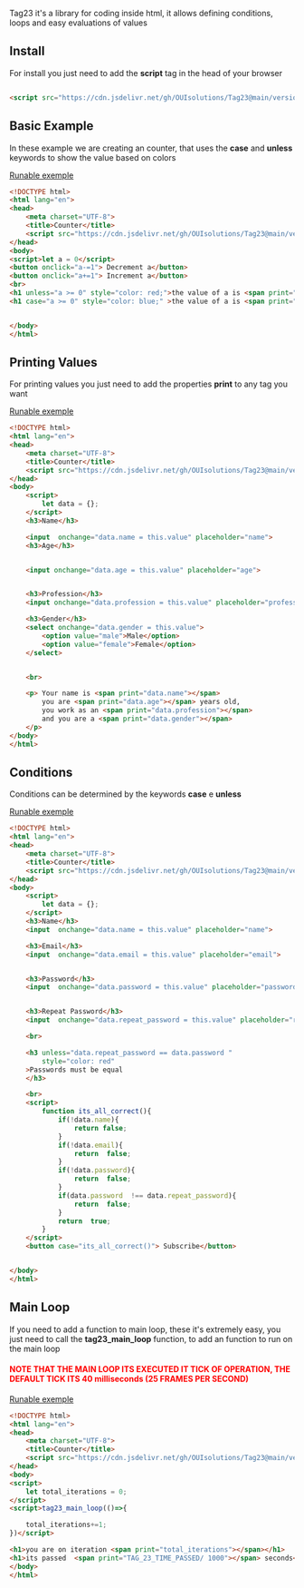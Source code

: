 
Tag23 it's a library for coding inside html, it allows defining conditions, loops and 
easy evaluations of values

## Install 
For install you just need to add the **script** tag in the head of your browser

```html

<script src="https://cdn.jsdelivr.net/gh/OUIsolutions/Tag23@main/versions/Tag23_v0.1.6.js"></script>

```


## Basic Example
In these example we are creating an counter, that uses the **case** and **unless** keywords
to show the value based on colors

[Runable exemple](https://ouisolutions.github.io/Tag23/internal/exemples/counter.html)
```html
<!DOCTYPE html>
<html lang="en">
<head>
    <meta charset="UTF-8">
    <title>Counter</title>
    <script src="https://cdn.jsdelivr.net/gh/OUIsolutions/Tag23@main/versions/Tag23_v0.1.6.js"></script>
</head>
<body>
<script>let a = 0</script>
<button onclick="a-=1"> Decrement a</button>
<button onclick="a+=1"> Increment a</button>
<br>
<h1 unless="a >= 0" style="color: red;">the value of a is <span print="a"/> </h1>
<h1 case="a >= 0" style="color: blue;" >the value of a is <span print="a"/> </h1>


</body>
</html>
```

## Printing Values 
For printing values you just need to add the properties **print** to any tag you want 

[Runable exemple](https://ouisolutions.github.io/Tag23/internal/exemples/print.html)
```html
<!DOCTYPE html>
<html lang="en">
<head>
    <meta charset="UTF-8">
    <title>Counter</title>
    <script src="https://cdn.jsdelivr.net/gh/OUIsolutions/Tag23@main/versions/Tag23_v0.1.6.js"></script>
</head>
<body>
    <script>
        let data = {};
    </script>
    <h3>Name</h3>

    <input  onchange="data.name = this.value" placeholder="name">
    <h3>Age</h3>


    <input onchange="data.age = this.value" placeholder="age">


    <h3>Profession</h3>
    <input onchange="data.profession = this.value" placeholder="profession">

    <h3>Gender</h3>
    <select onchange="data.gender = this.value">
        <option value="male">Male</option>
        <option value="female">Female</option>
    </select>


    <br>

    <p> Your name is <span print="data.name"></span>
        you are <span print="data.age"></span> years old,
        you work as an <span print="data.profession"></span>
        and you are a <span print="data.gender"></span>
    </p>
</body>
</html>
```

## Conditions 

Conditions can be determined by the keywords **case** e **unless** 

[Runable exemple](https://ouisolutions.github.io/Tag23/internal/exemples/conditions.html)
```html
<!DOCTYPE html>
<html lang="en">
<head>
    <meta charset="UTF-8">
    <title>Counter</title>
    <script src="https://cdn.jsdelivr.net/gh/OUIsolutions/Tag23@main/versions/Tag23_v0.1.6.js"></script>
</head>
<body>
    <script>
        let data = {};
    </script>
    <h3>Name</h3>
    <input  onchange="data.name = this.value" placeholder="name">

    <h3>Email</h3>
    <input  onchange="data.email = this.value" placeholder="email">


    <h3>Password</h3>
    <input  onchange="data.password = this.value" placeholder="password">


    <h3>Repeat Password</h3>
    <input  onchange="data.repeat_password = this.value" placeholder="repeat password">

    <br>

    <h3 unless="data.repeat_password == data.password "
        style="color: red"
    >Passwords must be equal
    </h3>

    <br>
    <script>
        function its_all_correct(){
            if(!data.name){
                return false;
            }
            if(!data.email){
                return  false;
            }
            if(!data.password){
                return  false;
            }
            if(data.password  !== data.repeat_password){
                return  false;
            }
            return  true;
        }
    </script>
    <button case="its_all_correct()"> Subscribe</button>


</body>
</html>
```

## Main Loop
If you need to add a function to main loop, these it's extremely easy,
you just need to call the **tag23_main_loop** function, to add an function 
to run on the main loop
<h4 style="color:red">NOTE THAT THE MAIN LOOP ITS EXECUTED IT TICK OF OPERATION, THE DEFAULT TICK ITS 40 milliseconds 
(25 FRAMES PER SECOND)</h4>

[Runable exemple](https://ouisolutions.github.io/Tag23/internal/exemples/main_loop.html)
```html
<!DOCTYPE html>
<html lang="en">
<head>
    <meta charset="UTF-8">
    <title>Counter</title>
    <script src="https://cdn.jsdelivr.net/gh/OUIsolutions/Tag23@main/versions/Tag23_v0.1.6.js"></script>
</head>
<body>
<script>
    let total_iterations = 0;
</script>
<script>tag23_main_loop(()=>{

    total_iterations+=1;
})</script>

<h1>you are on iteration <span print="total_iterations"></span></h1>
<h1>its passed  <span print="TAG_23_TIME_PASSED/ 1000"></span> seconds</h1>
</body>
</html>
```

